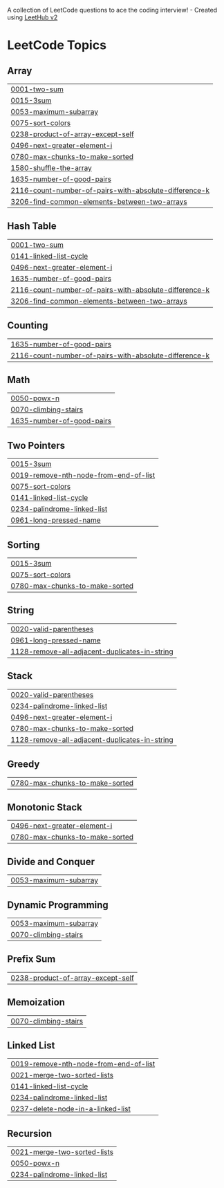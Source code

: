 A collection of LeetCode questions to ace the coding interview! - Created using [LeetHub v2](https://github.com/arunbhardwaj/LeetHub-2.0)
<!---LeetCode Topics Start-->
# LeetCode Topics
## Array
|  |
| ------- |
| [0001-two-sum](https://github.com/pallavi-vats/DSA/tree/master/0001-two-sum) |
| [0015-3sum](https://github.com/pallavi-vats/DSA/tree/master/0015-3sum) |
| [0053-maximum-subarray](https://github.com/pallavi-vats/DSA/tree/master/0053-maximum-subarray) |
| [0075-sort-colors](https://github.com/pallavi-vats/DSA/tree/master/0075-sort-colors) |
| [0238-product-of-array-except-self](https://github.com/pallavi-vats/DSA/tree/master/0238-product-of-array-except-self) |
| [0496-next-greater-element-i](https://github.com/pallavi-vats/DSA/tree/master/0496-next-greater-element-i) |
| [0780-max-chunks-to-make-sorted](https://github.com/pallavi-vats/DSA/tree/master/0780-max-chunks-to-make-sorted) |
| [1580-shuffle-the-array](https://github.com/pallavi-vats/DSA/tree/master/1580-shuffle-the-array) |
| [1635-number-of-good-pairs](https://github.com/pallavi-vats/DSA/tree/master/1635-number-of-good-pairs) |
| [2116-count-number-of-pairs-with-absolute-difference-k](https://github.com/pallavi-vats/DSA/tree/master/2116-count-number-of-pairs-with-absolute-difference-k) |
| [3206-find-common-elements-between-two-arrays](https://github.com/pallavi-vats/DSA/tree/master/3206-find-common-elements-between-two-arrays) |
## Hash Table
|  |
| ------- |
| [0001-two-sum](https://github.com/pallavi-vats/DSA/tree/master/0001-two-sum) |
| [0141-linked-list-cycle](https://github.com/pallavi-vats/DSA/tree/master/0141-linked-list-cycle) |
| [0496-next-greater-element-i](https://github.com/pallavi-vats/DSA/tree/master/0496-next-greater-element-i) |
| [1635-number-of-good-pairs](https://github.com/pallavi-vats/DSA/tree/master/1635-number-of-good-pairs) |
| [2116-count-number-of-pairs-with-absolute-difference-k](https://github.com/pallavi-vats/DSA/tree/master/2116-count-number-of-pairs-with-absolute-difference-k) |
| [3206-find-common-elements-between-two-arrays](https://github.com/pallavi-vats/DSA/tree/master/3206-find-common-elements-between-two-arrays) |
## Counting
|  |
| ------- |
| [1635-number-of-good-pairs](https://github.com/pallavi-vats/DSA/tree/master/1635-number-of-good-pairs) |
| [2116-count-number-of-pairs-with-absolute-difference-k](https://github.com/pallavi-vats/DSA/tree/master/2116-count-number-of-pairs-with-absolute-difference-k) |
## Math
|  |
| ------- |
| [0050-powx-n](https://github.com/pallavi-vats/DSA/tree/master/0050-powx-n) |
| [0070-climbing-stairs](https://github.com/pallavi-vats/DSA/tree/master/0070-climbing-stairs) |
| [1635-number-of-good-pairs](https://github.com/pallavi-vats/DSA/tree/master/1635-number-of-good-pairs) |
## Two Pointers
|  |
| ------- |
| [0015-3sum](https://github.com/pallavi-vats/DSA/tree/master/0015-3sum) |
| [0019-remove-nth-node-from-end-of-list](https://github.com/pallavi-vats/DSA/tree/master/0019-remove-nth-node-from-end-of-list) |
| [0075-sort-colors](https://github.com/pallavi-vats/DSA/tree/master/0075-sort-colors) |
| [0141-linked-list-cycle](https://github.com/pallavi-vats/DSA/tree/master/0141-linked-list-cycle) |
| [0234-palindrome-linked-list](https://github.com/pallavi-vats/DSA/tree/master/0234-palindrome-linked-list) |
| [0961-long-pressed-name](https://github.com/pallavi-vats/DSA/tree/master/0961-long-pressed-name) |
## Sorting
|  |
| ------- |
| [0015-3sum](https://github.com/pallavi-vats/DSA/tree/master/0015-3sum) |
| [0075-sort-colors](https://github.com/pallavi-vats/DSA/tree/master/0075-sort-colors) |
| [0780-max-chunks-to-make-sorted](https://github.com/pallavi-vats/DSA/tree/master/0780-max-chunks-to-make-sorted) |
## String
|  |
| ------- |
| [0020-valid-parentheses](https://github.com/pallavi-vats/DSA/tree/master/0020-valid-parentheses) |
| [0961-long-pressed-name](https://github.com/pallavi-vats/DSA/tree/master/0961-long-pressed-name) |
| [1128-remove-all-adjacent-duplicates-in-string](https://github.com/pallavi-vats/DSA/tree/master/1128-remove-all-adjacent-duplicates-in-string) |
## Stack
|  |
| ------- |
| [0020-valid-parentheses](https://github.com/pallavi-vats/DSA/tree/master/0020-valid-parentheses) |
| [0234-palindrome-linked-list](https://github.com/pallavi-vats/DSA/tree/master/0234-palindrome-linked-list) |
| [0496-next-greater-element-i](https://github.com/pallavi-vats/DSA/tree/master/0496-next-greater-element-i) |
| [0780-max-chunks-to-make-sorted](https://github.com/pallavi-vats/DSA/tree/master/0780-max-chunks-to-make-sorted) |
| [1128-remove-all-adjacent-duplicates-in-string](https://github.com/pallavi-vats/DSA/tree/master/1128-remove-all-adjacent-duplicates-in-string) |
## Greedy
|  |
| ------- |
| [0780-max-chunks-to-make-sorted](https://github.com/pallavi-vats/DSA/tree/master/0780-max-chunks-to-make-sorted) |
## Monotonic Stack
|  |
| ------- |
| [0496-next-greater-element-i](https://github.com/pallavi-vats/DSA/tree/master/0496-next-greater-element-i) |
| [0780-max-chunks-to-make-sorted](https://github.com/pallavi-vats/DSA/tree/master/0780-max-chunks-to-make-sorted) |
## Divide and Conquer
|  |
| ------- |
| [0053-maximum-subarray](https://github.com/pallavi-vats/DSA/tree/master/0053-maximum-subarray) |
## Dynamic Programming
|  |
| ------- |
| [0053-maximum-subarray](https://github.com/pallavi-vats/DSA/tree/master/0053-maximum-subarray) |
| [0070-climbing-stairs](https://github.com/pallavi-vats/DSA/tree/master/0070-climbing-stairs) |
## Prefix Sum
|  |
| ------- |
| [0238-product-of-array-except-self](https://github.com/pallavi-vats/DSA/tree/master/0238-product-of-array-except-self) |
## Memoization
|  |
| ------- |
| [0070-climbing-stairs](https://github.com/pallavi-vats/DSA/tree/master/0070-climbing-stairs) |
## Linked List
|  |
| ------- |
| [0019-remove-nth-node-from-end-of-list](https://github.com/pallavi-vats/DSA/tree/master/0019-remove-nth-node-from-end-of-list) |
| [0021-merge-two-sorted-lists](https://github.com/pallavi-vats/DSA/tree/master/0021-merge-two-sorted-lists) |
| [0141-linked-list-cycle](https://github.com/pallavi-vats/DSA/tree/master/0141-linked-list-cycle) |
| [0234-palindrome-linked-list](https://github.com/pallavi-vats/DSA/tree/master/0234-palindrome-linked-list) |
| [0237-delete-node-in-a-linked-list](https://github.com/pallavi-vats/DSA/tree/master/0237-delete-node-in-a-linked-list) |
## Recursion
|  |
| ------- |
| [0021-merge-two-sorted-lists](https://github.com/pallavi-vats/DSA/tree/master/0021-merge-two-sorted-lists) |
| [0050-powx-n](https://github.com/pallavi-vats/DSA/tree/master/0050-powx-n) |
| [0234-palindrome-linked-list](https://github.com/pallavi-vats/DSA/tree/master/0234-palindrome-linked-list) |
<!---LeetCode Topics End-->